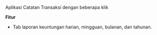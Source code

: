 Aplikasi Catatan Transaksi dengan beberapa klik

**Fitur**
- Tab laporan keuntungan harian, mingguan, bulanan, dan tahunan.

